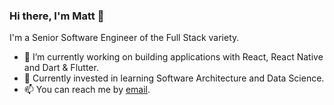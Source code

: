 ### Hi there, I'm Matt 👋

I'm a Senior Software Engineer of the Full Stack variety. 

- 🔭 I’m currently working on building applications with React, React Native and Dart & Flutter.
- 🌱 Currently invested in learning Software Architecture and Data Science.
- 📫 You can reach me by [email](mailto:mattlindly16@gmail.com).
